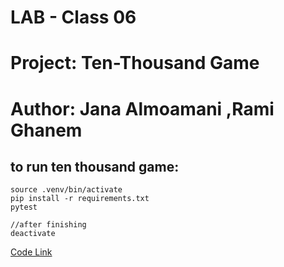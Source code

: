  # LAB - Class 06
# Project: Ten-Thousand Game

# Author: Jana Almoamani ,Rami Ghanem

## to run ten thousand game:

    source .venv/bin/activate
    pip install -r requirements.txt
    pytest

    //after finishing 
    deactivate

[Code Link](./ten_thousand/game_logic.py)

